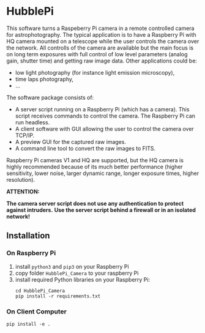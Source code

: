 # HubblePi

This software turns a Raspeberry Pi camera in a remote controlled camera for astrophotography. 
The typical application is to have a Raspberry Pi with HQ camera mounted on a telescope while the user controls
the camera over the network. All controlls of the camera are available but the main focus is on long term
exposures with full control of low level parameters (analog gain, shutter time) and getting raw image data.
Other applications could be:
- low light photography (for instance light emission microscopy),
- time laps photography,
- ...

The software package consists of:
- A server script running on a Raspberry Pi (which has a camera). This script receives commands to control
  the camera. The Raspberry Pi can run headless.
- A client software with GUI allowing the user to control the camera over TCP/IP.
- A preview GUI for the captured raw images.
- A command line tool to convert the raw images to FITS.

Raspberry Pi cameras V1 and HQ are supported, but the HQ camera is highly recommended because of its much better
performance (higher sensitivity, lower noise, larger dynamic range, longer exposure times, higher resolution).

**ATTENTION:**

**The camera server script does not use any authentication to protect against intruders.**
**Use the server script behind a firewall or in an isolated network!**

## Installation

### On Raspberry Pi

1. install `python3` and `pip3` on your Raspberry Pi
2. copy folder `HubblePi_Camera` to your raspberry Pi
3. install required Python libraries on your Raspberry Pi: 
   ```
   cd HubblePi_Camera
   pip install -r requirements.txt
   ```

### On Client Computer

```
pip install -e .
```
